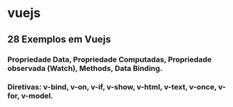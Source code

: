 # vuejs

## 28 Exemplos em Vuejs

### Propriedade Data, Propriedade Computadas, Propriedade observada (Watch), Methods, Data Binding. <br />
### Diretivas: v-bind, v-on, v-if, v-show, v-html, v-text, v-once, v-for, v-model.

